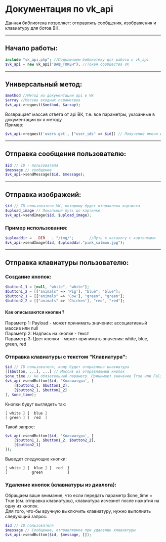 # Документация по vk_api

Данная библиотека позволяет: отправлять сообщения, изображения и клавиатуру для ботов ВК.

****************************************
## Начало работы:
```php
include "vk_api.php"; //Подключаем библиотеку для работы с vk_api
$vk_api = new vk_api("ВАШ_ТОКЕН"); //Токен сообщества VK
```
******************************************
## Универсальный метод:
```php
$method //Метод из документации api в VK
$array //Массив входных параметров
$vk_api->request($method, $array);
```
Возвращает массив ответа от api ВК, т.е. все параметры, указанные в документации вк к методу\
Пример:
```php
$vk_api->request('users.get', ["user_ids" => $id]) // Получение имени и фамилия пользователя по ID
```
******************************************
## Отправка сообщения пользователю:
```php
$id // ID - пользователя
$message // сообщение
$vk_api->sendMessage($id, $message);
```
*******************************************
## Отправка изображеий:
```php
$id // ID пользователя VK, которому будет отправлена картинка
$upload_image // Локальный путь до картинке
$vk_api->sendImage($id, $upload_image);
```
### Пример использования:
```php
$uploaddir = __DIR__ . "/img/";       //Путь к каталогу с картинками
$vk_api->sendImage($id, $uploaddir."pink_salmon.jpg");
```
*******************************************
## Отправка клавиатуры пользователю:
### Создание кнопок:
```php
$button1_1 = [null, "white", "white"];
$button1_2 = [["animals" => 'Pig'], "blue", "blue"];
$button2_1 = [["animals" => 'Cow'], "green", "green"];
$button2_2 = [["animals" => 'Chicken'], "red", "red"];
```
#### Как описываются кнопки ?
Параметр 1: Payload - может принимать значение: ассоциативный массив или null\
Параметр 2: Надпись на кнопке - текст\
Параметр 3: Цвет кнопки - может принимать значения: white, blue, green, red
### Отправка клавиатуры с текстом "Клавиатура":
```php
$id // ID пользователя, кому будет отправлена клавиатура
[[$button, ...], ...] // Массив из отправляемый кнопок
$one_time // Не обязательный параметр. Принимает значение True или False. Если True - после нажатия клавиши клавиатуры, клавиатура исчезнет, Flase - не исчезнет. По умолчанию = False
$vk_api->sendButton($id, 'Клавиатура', [
	[$button1_1, $button1_2],
	[$button2_1, $button2_2]
], $one_time);
```
Кнопки будут выглядеть так:
```
[ white ] [  blue ]
[ green ] [  red  ]
```
Такой запрос:
```php
$vk_api->sendButton($id, 'Клавиатура', [
	[$button1_1, $button1_2, $button2_2],
	[$button2_1]
]);
```
Выведет следующие кнопки:
```
[ white ] [  blue ] [  red  ]
[           green           ]
```
### Удаление кнопок (клавиатуры из диалога):
Обращаем ваше внимание, что если передать параметр $one_time = True (см. отправка клавиатуры), клавиатура исчезнет после нажатия на одну из кнопок.\
Для того, что-бы вручную выключить клавиатуру, нужно выполнить следующий запрос:
```php
$id // ID пользователя
$message // Сообщение, отправляемое при удалении клавиатуры
$vk_api->sendButton($id, $message, []);
```
